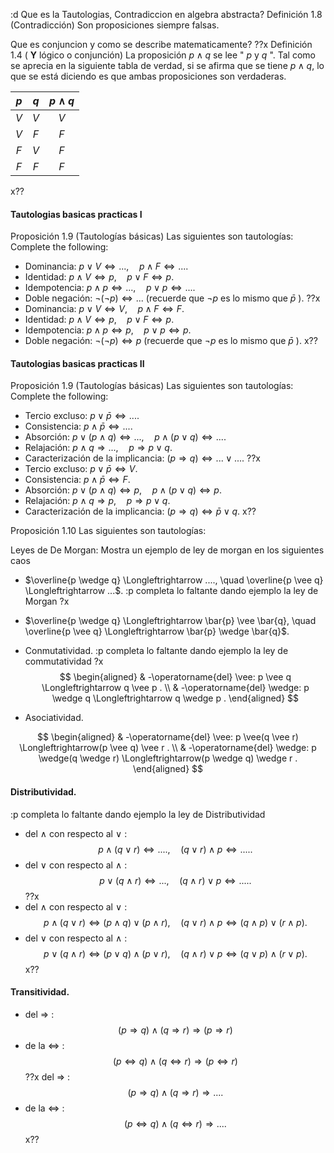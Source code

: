 :d Que es la Tautologias, Contradiccion en algebra abstracta?
Definición 1.8 (Contradicción) Son proposiciones siempre falsas.

Que es conjuncion y como se describe matematicamente?
??x
Definición 1.4 ( $\mathbf{Y}$ lógico o conjunción) La proposición $p \wedge q$ se lee " $p$ y $q$ ". Tal como se aprecia en la siguiente tabla de verdad, si se afirma que se tiene $p \wedge q$, lo que se está diciendo es que ambas proposiciones son verdaderas.

| $p$ | $q$ | $p \wedge q$ |
| :-: | :-: | :----------: |
| $V$ | $V$ |     $V$      |
| $V$ | $F$ |     $F$      |
| $F$ | $V$ |     $F$      |
| $F$ | $F$ |     $F$      |
x??

#### Tautologias basicas practicas I
Proposición 1.9 (Tautologías básicas) Las siguientes son tautologías:
Complete the following:
- Dominancia: $p \vee V \Longleftrightarrow ..., \quad p \wedge F \Longleftrightarrow ...$.
- Identidad: $p \wedge V \Longleftrightarrow p, \quad p \vee F \Longleftrightarrow p$.
- Idempotencia: $p \wedge p \Longleftrightarrow ..., \quad p \vee p \Longleftrightarrow ...$.
- Doble negación: $\neg(\neg p) \Longleftrightarrow ...$ (recuerde que $\neg p$ es lo mismo que $\bar{p}$ ).
??x
- Dominancia: $p \vee V \Longleftrightarrow V, \quad p \wedge F \Longleftrightarrow F$.
- Identidad: $p \wedge V \Longleftrightarrow p, \quad p \vee F \Longleftrightarrow p$.
- Idempotencia: $p \wedge p \Longleftrightarrow p, \quad p \vee p \Longleftrightarrow p$.
- Doble negación: $\neg(\neg p) \Longleftrightarrow p$ (recuerde que $\neg p$ es lo mismo que $\bar{p}$ ).
x??


#### Tautologias basicas practicas II
Proposición 1.9 (Tautologías básicas) Las siguientes son tautologías:
Complete the following:

- Tercio excluso: $p \vee \bar{p} \Longleftrightarrow ...$.
- Consistencia: $p \wedge \bar{p} \Longleftrightarrow ...$.
- Absorción: $p \vee(p \wedge q) \Longleftrightarrow ..., \quad p \wedge(p \vee q) \Longleftrightarrow ...$.
- Relajación: $p \wedge q \Longrightarrow ..., \quad p \Rightarrow p \vee q$.
- Caracterización de la implicancia: $(p \Rightarrow q) \Longleftrightarrow ... \vee ...$.
??x
- Tercio excluso: $p \vee \bar{p} \Longleftrightarrow V$.
- Consistencia: $p \wedge \bar{p} \Longleftrightarrow F$.
- Absorción: $p \vee(p \wedge q) \Longleftrightarrow p, \quad p \wedge(p \vee q) \Longleftrightarrow p$.
- Relajación: $p \wedge q \Longrightarrow p, \quad p \Rightarrow p \vee q$.
- Caracterización de la implicancia: $(p \Rightarrow q) \Longleftrightarrow \bar{p} \vee q$.
x??


Proposición 1.10 Las siguientes son tautologías:

Leyes de De Morgan: Mostra un ejemplo de ley de morgan en los siguientes caos
- $\overline{p \wedge q} \Longleftrightarrow ...., \quad \overline{p \vee q} \Longleftrightarrow ...$.
:p completa lo faltante dando ejemplo la ley de Morgan
?x
- $\overline{p \wedge q} \Longleftrightarrow \bar{p} \vee \bar{q}, \quad \overline{p \vee q} \Longleftrightarrow \bar{p} \wedge \bar{q}$.


- Conmutatividad.
:p completa lo faltante dando ejemplo la ley de commutatividad
?x
$$
\begin{aligned}
& -\operatorname{del} \vee: p \vee q \Longleftrightarrow q \vee p . \\
& -\operatorname{del} \wedge: p \wedge q \Longleftrightarrow q \wedge p .
\end{aligned}
$$



- Asociatividad.

$$
\begin{aligned}
& -\operatorname{del} \vee: p \vee(q \vee r) \Longleftrightarrow(p \vee q) \vee r . \\
& -\operatorname{del} \wedge: p \wedge(q \wedge r) \Longleftrightarrow(p \wedge q) \wedge r .
\end{aligned}
$$

#### Distributividad.
:p completa lo faltante dando ejemplo la ley de Distributividad
- del $\wedge$ con respecto al $\vee$ :
$$
p \wedge(q \vee r) \Longleftrightarrow...., \quad(q \vee r) \wedge p \Longleftrightarrow.... .
$$
- del $\vee$ con respecto al $\wedge$ :
$$
p \vee(q \wedge r) \Longleftrightarrow..., \quad(q \wedge r) \vee p \Longleftrightarrow.....
$$
??x
- del $\wedge$ con respecto al $\vee$ :
$$
p \wedge(q \vee r) \Longleftrightarrow(p \wedge q) \vee(p \wedge r), \quad(q \vee r) \wedge p \Longleftrightarrow(q \wedge p) \vee(r \wedge p) .
$$
- del $\vee$ con respecto al $\wedge$ :
$$
p \vee(q \wedge r) \Longleftrightarrow(p \vee q) \wedge(p \vee r), \quad(q \wedge r) \vee p \Longleftrightarrow(q \vee p) \wedge(r \vee p) .
$$
x??

#### Transitividad.
- del $\Rightarrow$ :
$$
(p \Rightarrow q) \wedge(q \Rightarrow r) \Longrightarrow(p \Rightarrow r)
$$
- de la $\Longleftrightarrow$ :
$$
(p \Longleftrightarrow q) \wedge(q \Longleftrightarrow r) \Longrightarrow(p \Longleftrightarrow r)
$$
??x
del $\Rightarrow$ :
$$
(p \Rightarrow q) \wedge(q \Rightarrow r) \Longrightarrow ....
$$
- de la $\Longleftrightarrow$ :
$$
(p \Longleftrightarrow q) \wedge(q \Longleftrightarrow r) \Longrightarrow ....
$$
x??




















